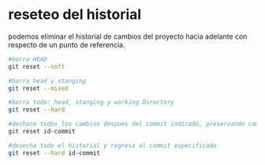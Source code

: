 # reseteo del historial

podemos eliminar el historial de cambios del proyecto hacia adelante con respecto de un punto de referencia.

```bash
#borra HEAD
git reset --soft

#borra head y stanging
git reset --mixed

#borra todo: head, stanging y working Directory
git reset --hard

#deshace todos los cambios despues del commit indicado, preservando cambios locales
git reset id-commit

#desecha todo el historial y regresa al commit especificado
git reset --hard id-commit
```
